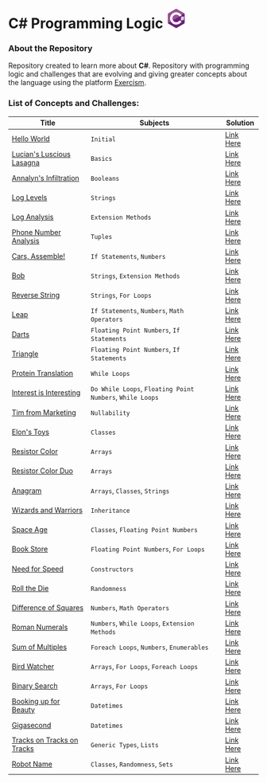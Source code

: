# C# Programming Logic <img src="https://raw.githubusercontent.com/devicons/devicon/master/icons/csharp/csharp-original.svg" alt="csharp" width="40" height="40"/>

### About the Repository

Repository created to learn more about **C#**. Repository with programming logic and challenges that are evolving and
giving greater concepts about the language using the platform [Exercism](https://exercism.org/).

### List of Concepts and Challenges:

| Title                                                    | Subjects                                                  | Solution                                                          | 
|----------------------------------------------------------|-----------------------------------------------------------|-------------------------------------------------------------------|
| [Hello World](hello-world)                               | `Initial`                                                 | [Link Here](hello-world/HelloWorld.cs)                            |
| [Lucian's Luscious Lasagna](lucians-luscious-lasagna)    | `Basics`                                                  | [Link Here](lucians-luscious-lasagna/LuciansLusciousLasagna.cs)   |
| [Annalyn's Infiltration](annalyns-infiltration)          | `Booleans`                                                | [Link Here](annalyns-infiltration/AnnalynsInfiltration.cs)        |
| [Log Levels](log-levels)                                 | `Strings`                                                 | [Link Here](log-levels/LogLevels.cs)                              |
| [Log Analysis](log-analysis)                             | `Extension Methods`                                       | [Link Here](log-analysis/LogAnalysis.cs)                          |
| [Phone Number Analysis](phone-number-analysis)           | `Tuples`                                                  | [Link Here](phone-number-analysis/PhoneNumberAnalysis.cs)         |
| [Cars, Assemble!](cars-assemble)                         | `If Statements`, `Numbers`                                | [Link Here](cars-assemble/CarsAssemble.cs)                        |
| [Bob](bob)                                               | `Strings`, `Extension Methods`                            | [Link Here](bob/Bob.cs)                                           |
| [Reverse String](reverse-string)                         | `Strings`, `For Loops`                                    | [Link Here](reverse-string/ReverseString.cs)                      |
| [Leap](leap)                                             | `If Statements`, `Numbers`,  `Math Operators`             | [Link Here](leap/Leap.cs)                                         |
| [Darts](darts)                                           | `Floating Point Numbers`, `If Statements`                 | [Link Here](darts/Darts.cs)                                       |
| [Triangle](triangle)                                     | `Floating Point Numbers`, `If Statements`                 | [Link Here](triangle/Triangle.cs)                                 |
| [Protein Translation](protein-translation)               | `While Loops`                                             | [Link Here](protein-translation/ProteinTranslation.cs)            |
| [Interest is Interesting](interest-is-interesting)       | `Do While Loops`, `Floating Point Numbers`, `While Loops` | [Link Here](interest-is-interesting/InterestIsInteresting.cs)     |
| [Tim from Marketing](tim-from-marketing)                 | `Nullability`                                             | [Link Here](tim-from-marketing/TimFromMarketing.cs)               |
| [Elon's Toys](elons-toys)                                | `Classes`                                                 | [Link Here](elons-toys/ElonsToys.cs)                              |
| [Resistor Color](resistor-color)                         | `Arrays`                                                  | [Link Here](resistor-color/ResistorColor.cs)                      |
| [Resistor Color Duo](resistor-color-duo)                 | `Arrays`                                                  | [Link Here](resistor-color-duo/ResistorColorDuo.cs)               |
| [Anagram](anagram)                                       | `Arrays`, `Classes`, `Strings`                            | [Link Here](anagram/Anagram.cs)                                   |
| [Wizards and Warriors](wizards-and-warriors)             | `Inheritance`                                             | [Link Here](wizards-and-warriors/WizardsAndWarriors.cs)           |
| [Space Age](space-age)                                   | `Classes`, `Floating Point Numbers`                       | [Link Here](space-age/SpaceAge.cs)                                |
| [Book Store](book-store)                                 | `Floating Point Numbers`, `For Loops`                     | [Link Here](book-store/BookStore.cs)                              |
| [Need for Speed](need-for-speed)                         | `Constructors`                                            | [Link Here](need-for-speed/NeedForSpeed.cs)                       |
| [Roll the Die](roll-the-die)                             | `Randomness`                                              | [Link Here](roll-the-die/RollTheDie.cs)                           |
| [Difference of Squares](difference-of-squares)           | `Numbers`, `Math Operators`                               | [Link Here](difference-of-squares/DifferenceOfSquares.cs)         |
| [Roman Numerals](roman-numerals)                         | `Numbers`, `While Loops`, `Extension Methods`             | [Link Here](roman-numerals/RomanNumerals.cs)                      |
| [Sum of Multiples](sum-of-multiples)                     | `Foreach Loops`, `Numbers`, `Enumerables`                 | [Link Here](sum-of-multiples/SumOfMultiples.cs)                   |
| [Bird Watcher](bird-watcher)                             | `Arrays`, `For Loops`, `Foreach Loops`                    | [Link Here](bird-watcher/BirdWatcher.cs)                          |
| [Binary Search](binary-search)                           | `Arrays`, `For Loops`                                     | [Link Here](binary-search/BinarySearch.cs)                        |
| [Booking up for Beauty](booking-up-for-beauty)           | `Datetimes`                                               | [Link Here](booking-up-for-beauty/BookingUpForBeauty.cs)          |
| [Gigasecond](gigasecond)                                 | `Datetimes`                                               | [Link Here](gigasecond/Gigasecond.cs)                             |
| [Tracks on Tracks on Tracks](tracks-on-tracks-on-tracks) | `Generic Types`, `Lists`                                  | [Link Here](tracks-on-tracks-on-tracks/TracksOnTracksOnTracks.cs) |
| [Robot Name](robot-name)                                 | `Classes`, `Randomness`,         `Sets`                   | [Link Here](robot-name/RobotName.cs)                              |
